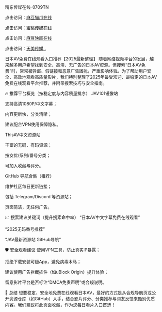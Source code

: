 
精东传媒在线-0709TN

点击访问：<a href="https://heiliaowzu4ur.pages.dev">麻豆猫爪在线</a>

点击访问：<a href="https://heiliaozj3tjd.pages.dev">蜜桃传媒在线</a>

点击访问：<a href="https://heiliaoe8ajia.pages.dev/">麻豆映画在线</a>

点击访问：<a href="https://heiliaoxqkkct.pages.dev/">天美传媒..</a>


日本AV免费在线观看入口推荐【2025最新整理】
随着网络视频平台的发展，越来越多用户希望找到安全、高清、无广告的日本AV资源。但搜索“日本AV免费”时，常常被弹窗、假链接和恶意广告困扰，严重影响体验。为了帮助用户安全、高效地观看高质量影片，我们特别整理了2025年最受欢迎、最稳定的日本AV免费在线观看平台推荐，并附带搜索技巧与安全指南。

🔥 推荐平台概览（按稳定度与内容质量排序）
JAV101镜像站

支持高清1080P/中文字幕；

内容更新快，分类清晰；

建议配合VPN使用保障隐私。

ThisAV中文资源站

丰富的无码、有码资源；

按女优/系列/番号分类；

可加入收藏与评分。

GitHub 导航合集（推荐）

维护社区每日更新链接；

包括 Telegram/Discord 等资源站；

页面简洁，无任何广告。

📈 搜索建议关键词（提升搜索命中率）
“日本AV中文字幕免费在线观看”

“2025无码番号推荐”

“JAV最新资源站 GitHub导航”

🛡️ 安全观看建议
使用VPN工具，防止真实IP暴露；

拒绝下载安装可疑App，避免病毒木马；

建议使用广告拦截插件（如uBlock Origin）提升体验；

留意影片平台是否标注“DMCA免责声明”或合规说明。

📌 总结
想要稳定、安全地免费在线观看日本AV，最好的方式是从合规导航页或公开资源仓库（如GitHub）入手，结合影片评分、分类推荐与网友反馈来甄别优质内容。我们建议将此页面收藏，作为您每日看片入口首选！




<span style="display:none;">[Canonical link](  ）</span>
